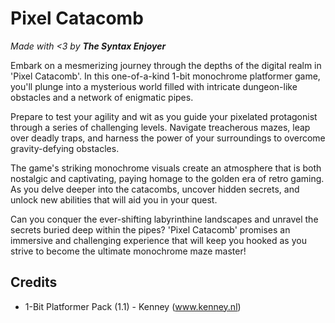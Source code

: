# Pixel Catacomb
*Made with <3 by **The Syntax Enjoyer***

Embark on a mesmerizing journey through the depths of the digital realm in 'Pixel Catacomb'. In this one-of-a-kind 1-bit monochrome platformer game, you'll plunge into a mysterious world filled with intricate dungeon-like obstacles and a network of enigmatic pipes.

Prepare to test your agility and wit as you guide your pixelated protagonist through a series of challenging levels. Navigate treacherous mazes, leap over deadly traps, and harness the power of your surroundings to overcome gravity-defying obstacles.

The game's striking monochrome visuals create an atmosphere that is both nostalgic and captivating, paying homage to the golden era of retro gaming. As you delve deeper into the catacombs, uncover hidden secrets, and unlock new abilities that will aid you in your quest.

Can you conquer the ever-shifting labyrinthine landscapes and unravel the secrets buried deep within the pipes? 'Pixel Catacomb' promises an immersive and challenging experience that will keep you hooked as you strive to become the ultimate monochrome maze master!

## Credits
* 1-Bit Platformer Pack (1.1) - Kenney (www.kenney.nl)